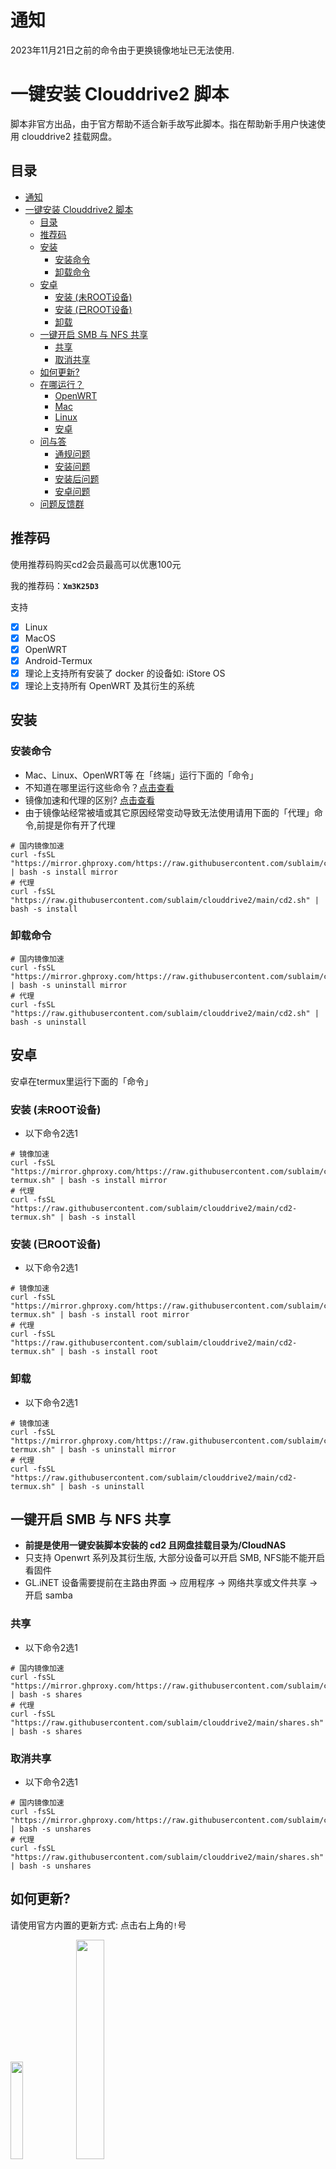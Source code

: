 
# 通知
2023年11月21日之前的命令由于更换镜像地址已无法使用.  

# 一键安装 Clouddrive2 脚本
脚本非官方出品，由于官方帮助不适合新手故写此脚本。指在帮助新手用户快速使用 clouddrive2 挂载网盘。

## 目录
- [通知](#通知)
- [一键安装 Clouddrive2 脚本](#一键安装-clouddrive2-脚本)
  - [目录](#目录)
  - [推荐码](#推荐码)
  - [安装](#安装)
    - [安装命令](#安装命令)
    - [卸载命令](#卸载命令)
  - [安卓](#安卓)
    - [安装 (未ROOT设备)](#安装-未root设备)
    - [安装 (已ROOT设备)](#安装-已root设备)
    - [卸载](#卸载)
  - [一键开启 SMB 与 NFS 共享](#一键开启-smb-与-nfs-共享)
    - [共享](#共享)
    - [取消共享](#取消共享)
  - [如何更新?](#如何更新)
  - [在哪运行？](#在哪运行)
    - [OpenWRT](#openwrt)
    - [Mac](#mac)
    - [Linux](#linux)
    - [安卓](#安卓-1)
  - [问与答](#问与答)
    - [通规问题](#通规问题)
    - [安装问题](#安装问题)
    - [安装后问题](#安装后问题)
    - [安卓问题](#安卓问题)
  - [问题反馈群](#问题反馈群)

## 推荐码
使用推荐码购买cd2会员最高可以优惠100元  
 
我的推荐码：**`Xm3K25D3`**

支持
- [X] Linux
- [X] MacOS
- [X] OpenWRT
- [X] Android-Termux
- [X] 理论上支持所有安装了 docker 的设备如: iStore OS
- [X] 理论上支持所有 OpenWRT 及其衍生的系统

## 安装
### 安装命令
- Mac、Linux、OpenWRT等 在「终端」运行下面的「命令」  
- 不知道在哪里运行这些命令？[点击查看](#在哪运行)  
- 镜像加速和代理的区别? [点击查看](#通规问题)  
- 由于镜像站经常被墙或其它原因经常变动导致无法使用请用下面的「代理」命令,前提是你有开了代理  
 
```shell
# 国内镜像加速
curl -fsSL "https://mirror.ghproxy.com/https://raw.githubusercontent.com/sublaim/clouddrive2/main/cd2.sh" | bash -s install mirror
# 代理
curl -fsSL "https://raw.githubusercontent.com/sublaim/clouddrive2/main/cd2.sh" | bash -s install
```

### 卸载命令
```shell
# 国内镜像加速
curl -fsSL "https://mirror.ghproxy.com/https://raw.githubusercontent.com/sublaim/clouddrive2/main/cd2.sh" | bash -s uninstall mirror
# 代理
curl -fsSL "https://raw.githubusercontent.com/sublaim/clouddrive2/main/cd2.sh" | bash -s uninstall
```

## 安卓
安卓在termux里运行下面的「命令」  

### 安装 (未ROOT设备)
- 以下命令2选1  
```shell
# 镜像加速
curl -fsSL "https://mirror.ghproxy.com/https://raw.githubusercontent.com/sublaim/clouddrive2/main/cd2-termux.sh" | bash -s install mirror
# 代理
curl -fsSL "https://raw.githubusercontent.com/sublaim/clouddrive2/main/cd2-termux.sh" | bash -s install
```

### 安装 (已ROOT设备)
- 以下命令2选1  
```shell
# 镜像加速
curl -fsSL "https://mirror.ghproxy.com/https://raw.githubusercontent.com/sublaim/clouddrive2/main/cd2-termux.sh" | bash -s install root mirror
# 代理
curl -fsSL "https://raw.githubusercontent.com/sublaim/clouddrive2/main/cd2-termux.sh" | bash -s install root
```

### 卸载
- 以下命令2选1  
```shell
# 镜像加速
curl -fsSL "https://mirror.ghproxy.com/https://raw.githubusercontent.com/sublaim/clouddrive2/main/cd2-termux.sh" | bash -s uninstall mirror
# 代理
curl -fsSL "https://raw.githubusercontent.com/sublaim/clouddrive2/main/cd2-termux.sh" | bash -s uninstall
```

## 一键开启 SMB 与 NFS 共享
- **前提是使用一键安装脚本安装的 cd2 且网盘挂载目录为/CloudNAS**  
- 只支持 Openwrt 系列及其衍生版, 大部分设备可以开启 SMB, NFS能不能开启看固件  
- GL.iNET 设备需要提前在主路由界面 -> 应用程序 -> 网络共享或文件共享 -> 开启 samba  

### 共享
- 以下命令2选1  
```shell
# 国内镜像加速
curl -fsSL "https://mirror.ghproxy.com/https://raw.githubusercontent.com/sublaim/clouddrive2/main/shares.sh" | bash -s shares
# 代理
curl -fsSL "https://raw.githubusercontent.com/sublaim/clouddrive2/main/shares.sh" | bash -s shares
```

### 取消共享
- 以下命令2选1  
```shell
# 国内镜像加速
curl -fsSL "https://mirror.ghproxy.com/https://raw.githubusercontent.com/sublaim/clouddrive2/main/shares.sh" | bash -s unshares
# 代理
curl -fsSL "https://raw.githubusercontent.com/sublaim/clouddrive2/main/shares.sh" | bash -s unshares
```


## 如何更新?
请使用官方内置的更新方式: 点击右上角的`!`号

<img src="./images/update1.png" width="20%">

<img src="./images/update2.png" width="30%">

## 在哪运行？
### OpenWRT
在左侧菜单里一般有「终端」或「TTYD 终端」，登录用户名一般为root，密码为你的OP密码。  
如果没有, 请使用 ssh 连接.

<img src="./images/op1.png" width="50%">

<img src="./images/op2.png" width="50%">

### Mac
打开「启动器」在上面的「搜索框」搜索「终端」或「terminal」  
 
第1步  

<img src="./images/mac1.png" width="30%">   
第2步  
 
<img src="./images/mac2.png" width="70%">   

### Linux
Linux 桌面环境下的「终端」名称不同, 可自行查找

### 安卓
打开「Termux」输入命令

<img src="./images/termux.png" width="20%">


## 问与答
这里解决的问题主要来源于群友的反馈

### 通规问题
国内镜像加速和代理有什么区别？  
> 镜像加速优点是不使用代理工具可以运行. 缺点是镜像加速地址经常失效导致命令经常变动.  
> 代理优点是命令不会变动. 代理缺点是国内无法直接使用需要改hosts或其它代理的方式才能运行.  
 
cd2安装在了哪里?   
> docker默认挂载点在 /CloudNAS  
> 安卓默认安装在/data/data/com.termux/files/home/clouddrive/  
> 其它平台默认安装在 /opt/clouddrive/  

怎么修改默认的SMB密码?  
> smbpasswd -a root  

### 安装问题  
提示:   
-ash: bash: not found  
curl: (23) Failure writing output to destination  
> 多出现在 GL.iNet 上的 MTxxxx设备上.  
> 使用 opkg install bash 安装bash即可  

提示：curl: (35) Recv failure: Connection reset by peer  
> 重启「终端」  

提示: docker: Error response from daemon: path /CloudAS is mounted on/ but it is nota shared mount.  
> 把 `mount --make-shared` 插入到 /「启动项」->「本地启动脚本」中的 'exit 0' 之前  

### 安装后问题
登录一直提示连接超时  
> 用「卸载命令」再重装

为何挂载后 Emby/Jellyfin 看不到这个挂载目录  
> 在 Emby/Jellyfin 的 docker run 命令中加入 -v /CloudNAS:/CloudNAS 即可将目录挂载到 Emby/Jellyfin 容器   

怎么修改为只有指定设备才能访问 NFS 分享的文件(默认不限制)  
> 在`/etc/config/nfs`文件中把`*`替换为指定设备的IP  

### 安卓问题
为什么 termux 无法挂载网盘到本地？  
> 非Root用户无法挂载。
  
非 root 设备可以用 root 命令吗？  
> 不可以，用了会无法启动。
 
## 问题反馈群
- QQ讨论群: 943950333 ，加群链接：[点击加入](https://qm.qq.com/q/EroEmk0kkq "交流反馈")  

<img src="./images/QRcode.png" width="20%">
